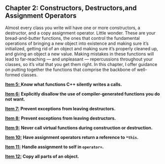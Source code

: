 ## Chapter 2: Constructors, Destructors,and Assignment Operators

Almost every class you write will have one or more constructors, a destructor, and a copy assignment operator. Little wonder. These are
your bread-and-butter functions, the ones that control the fundamental
operations of bringing a new object into existence and making sure
it’s initialized, getting rid of an object and making sure it’s properly cleaned up, and giving an object a new value. Making mistakes in these functions will lead to far-reaching — and unpleasant — repercussions throughout your classes, so it’s vital that you get them right.
In this chapter, I offer guidance on putting together the functions that
comprise the backbone of well-formed classes. 

[**Item 5:** ](https://sahibyar.gitbooks.io/effective-cpp-summary/content/chapter-2-constructors-destructors-and-assignment-operators/item-5.html) **Know what functions C++ silently writes a calls.**

[**Item 6:**](https://sahibyar.gitbooks.io/effective-cpp-summary/content/chapter-1-accustoming-yourself-to-c-++/item-2.html) **Explicitly disallow the use of compiler-generated functions you do not want.**

[**Item 7:**](https://sahibyar.gitbooks.io/effective-cpp-summary/content/chapter-1-accustoming-yourself-to-c-++/item-3.html) **Prevent exceptions from leaving destructors.**

[**Item 8:**](https://sahibyar.gitbooks.io/effective-cpp-summary/content/chapter-1-accustoming-yourself-to-c-++/item-4.html) **Prevent exceptions from leaving destructors.**

[**Item 9:**](https://sahibyar.gitbooks.io/effective-cpp-summary/content/chapter-1-accustoming-yourself-to-c-++/item-4.html) **Never call virtual functions during construction or destruction.**

[**Item 10:**](https://sahibyar.gitbooks.io/effective-cpp-summary/content/chapter-1-accustoming-yourself-to-c-++/item-4.html) <b>Have assignment operators return a reference to `*this`.</b>

[**Item 11:**](https://sahibyar.gitbooks.io/effective-cpp-summary/content/chapter-1-accustoming-yourself-to-c-++/item-4.html) <b>Handle assignment to self in `operator=`.</b>

[**Item 12:**](https://sahibyar.gitbooks.io/effective-cpp-summary/content/chapter-1-accustoming-yourself-to-c-++/item-4.html) **Copy all parts of an object.**